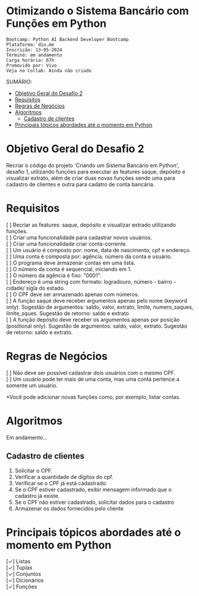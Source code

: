 <h1>Otimizando o Sistema Bancário com Funções em Python</h1>

```
Bootcamp: Python AI Backend Developer Bootcamp
Plataforma: dio.me
Inscrição: 13-05-2024
Término: em andamento
Carga horária: 67h
Promovido por: Vivo
Veja no Collab: Ainda não criado
```

SUMÁRIO:
- [Objetivo Geral do Desafio 2](#objetivo-geral-do-desafio-2)
- [Requisitos](#requisitos)
- [Regras de Negócios](#regras-de-negócios)
- [Algoritmos](#algoritmos)
  - [Cadastro de clientes](#cadastro-de-clientes)
- [Principais tópicos abordades até o momento em Python](#principais-tópicos-abordades-até-o-momento-em-python)


# Objetivo Geral do Desafio 2
Recriar o código do projeto 'Criando um Sistema Bancário em Python', desafio 1, utilizando funções para executar as features saque, depósito e visualizar extrato, além de criar duas novas funções sendo uma para cadastro de clientes e outra para cadatro de conta bancária. <br />

# Requisitos
[ ] Recriar as features: saque, depósito e visualizar extrado utilizando funções. <br />
[ ] Criar uma funcionalidade para cadastrar novos usuários. <br />
[ ] Criar uma funcionalidade criar conta-corrente. <br />
[ ] Um usuário é composto por: nome, data de nascimento, cpf e endereço. <br />
[ ] Uma conta é composta por: agência, número da conta e usuário. <br />
[ ] O programa deve armazenar contas em uma lista. <br />
[ ] O número da conta é sequencial, iniciando em 1. <br />
[ ] O número da agência é fixo: "0001". <br />
[ ] Endereço é uma string com formato: logradouro, número - bairro - cidade/ sigla do estado. <br />
[ ] O CPF deve ser armazenado apenas com números. <br />
[ ] A função saque deve receber argumentos apenas pelo nome (keyword only). Sugestão de argumentos: saldo, valor, extrato, limite, numero_saques, limite_sques. Sugestão de retorno: saldo e extrato <br />
[ ] A função depósito deve receber os argumentos apenas por posição (positional only). Sugestão de argumentos:  saldo, valor, extrato. Sugestão de retorno: saldo e extrato. <br />


# Regras de Negócios
[ ] Não deve ser possível cadastrar dois usuários com o mesmo CPF.<br />
[ ] Um usuário pode ter mais de uma conta, mas uma conta pertence a somente um usuário.<br />

*Você pode adicionar novas funções como, por exemplo, listar contas.

# Algoritmos

Em andamento...

## Cadastro de clientes
1. Solicitar o CPF.
2. Verificar a quantidade de dígitos do cpf.
3. Verificar se o CPF já está cadastrado.
4. Se o CPF estiver cadastrado, exibir mensagem informado que o cadastro já existe.
5. Se o CPF não estiver cadastrado, solicitar dados para o cadastro
6. Armazenar os dados fornecidos pelo cliente

# Principais tópicos abordades até o momento em Python

[✓] Listas <br />
[✓] Tuplas <br />
[✓] Conjuntos <br />
[✓] Dicionários <br />
[✓] Funções  <br />


